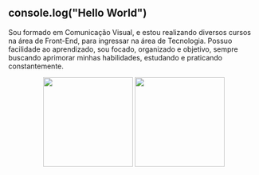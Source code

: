 ## console.log("Hello World")

Sou formado em Comunicação Visual, e estou realizando diversos cursos na área de Front-End, para ingressar na área de Tecnologia. 
Possuo facilidade ao aprendizado, sou focado, organizado e objetivo, sempre buscando aprimorar minhas habilidades, estudando e praticando constantemente.
<br>
<div align="center">
<img height="180em" src="https://github-readme-stats.vercel.app/api?username=GustavoCMonteiro&show_icons=true&theme=dark"/>
<img height="180em" src="https://github-readme-stats.vercel.app/api/top-langs/?username=GustavoCMonteiro&layout=compact"/>
</div>

<i class="devicon-html5-plain colored"></i>
